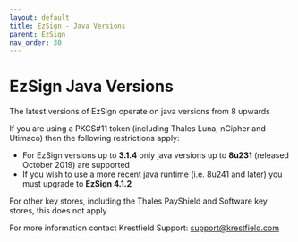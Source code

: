 ```yaml
---
layout: default
title: EzSign - Java Versions
parent: EzSign
nav_order: 30
---
```




# EzSign Java Versions



The latest versions of EzSign operate on java versions from 8 upwards  



If you are using a PKCS#11 token (including Thales Luna, nCipher and Utimaco) then the following restrictions apply:

* For EzSign versions up to **3.1.4** only java versions up to **8u231** (released October 2019) are supported  
* If you wish to use a more recent java runtime (i.e. 8u241 and later) you must upgrade to **EzSign 4.1.2**



For other key stores, including the Thales PayShield and Software key stores, this does not apply  



For more information contact Krestfield Support: [support@krestfield.com](mailto:support@krestfield.com)

